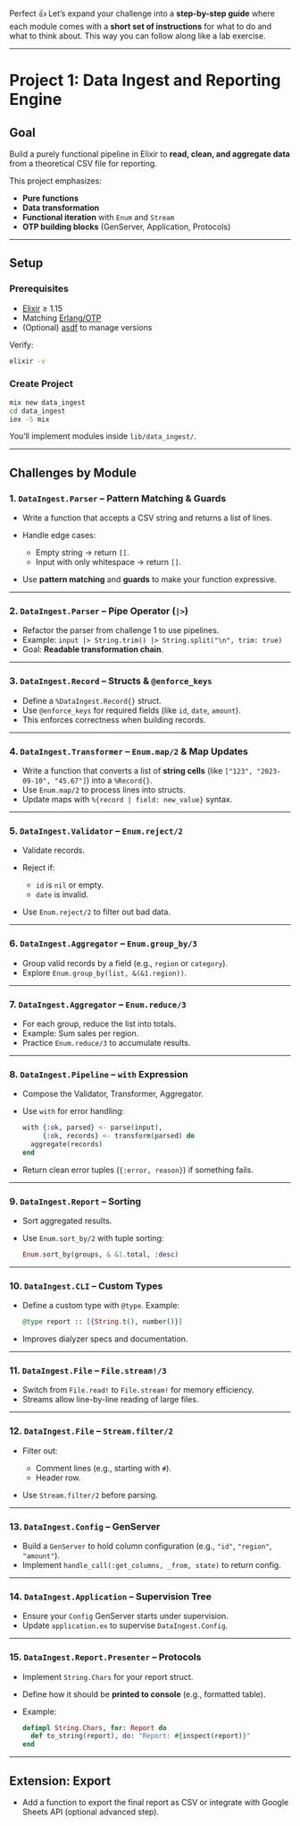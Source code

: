 Perfect 👍 Let’s expand your challenge into a **step-by-step guide** where each module comes with a **short set of instructions** for what to do and what to think about. This way you can follow along like a lab exercise.

---

# Project 1: Data Ingest and Reporting Engine

## Goal

Build a purely functional pipeline in Elixir to **read, clean, and aggregate data** from a theoretical CSV file for reporting.

This project emphasizes:

* **Pure functions**
* **Data transformation**
* **Functional iteration** with `Enum` and `Stream`
* **OTP building blocks** (GenServer, Application, Protocols)

---

## Setup

### Prerequisites

* [Elixir](https://elixir-lang.org/install.html) ≥ 1.15
* Matching [Erlang/OTP](https://www.erlang.org/downloads)
* (Optional) [asdf](https://asdf-vm.com) to manage versions

Verify:

```bash
elixir -v
```

### Create Project

```bash
mix new data_ingest
cd data_ingest
iex -S mix
```

You’ll implement modules inside `lib/data_ingest/`.

---

## Challenges by Module

### 1. `DataIngest.Parser` – Pattern Matching & Guards

* Write a function that accepts a CSV string and returns a list of lines.
* Handle edge cases:

  * Empty string → return `[]`.
  * Input with only whitespace → return `[]`.
* Use **pattern matching** and **guards** to make your function expressive.

---

### 2. `DataIngest.Parser` – Pipe Operator (`|>`)

* Refactor the parser from challenge 1 to use pipelines.
* Example: `input |> String.trim() |> String.split("\n", trim: true)`
* Goal: **Readable transformation chain**.

---

### 3. `DataIngest.Record` – Structs & `@enforce_keys`

* Define a `%DataIngest.Record{}` struct.
* Use `@enforce_keys` for required fields (like `id`, `date`, `amount`).
* This enforces correctness when building records.

---

### 4. `DataIngest.Transformer` – `Enum.map/2` & Map Updates

* Write a function that converts a list of **string cells** (like `["123", "2023-09-10", "45.67"]`) into a `%Record{}`.
* Use `Enum.map/2` to process lines into structs.
* Update maps with `%{record | field: new_value}` syntax.

---

### 5. `DataIngest.Validator` – `Enum.reject/2`

* Validate records.
* Reject if:

  * `id` is `nil` or empty.
  * `date` is invalid.
* Use `Enum.reject/2` to filter out bad data.

---

### 6. `DataIngest.Aggregator` – `Enum.group_by/3`

* Group valid records by a field (e.g., `region` or `category`).
* Explore `Enum.group_by(list, &(&1.region))`.

---

### 7. `DataIngest.Aggregator` – `Enum.reduce/3`

* For each group, reduce the list into totals.
* Example: Sum sales per region.
* Practice `Enum.reduce/3` to accumulate results.

---

### 8. `DataIngest.Pipeline` – `with` Expression

* Compose the Validator, Transformer, Aggregator.
* Use `with` for error handling:

  ```elixir
  with {:ok, parsed} <- parse(input),
       {:ok, records} <- transform(parsed) do
    aggregate(records)
  end
  ```
* Return clean error tuples (`{:error, reason}`) if something fails.

---

### 9. `DataIngest.Report` – Sorting

* Sort aggregated results.
* Use `Enum.sort_by/2` with tuple sorting:

  ```elixir
  Enum.sort_by(groups, & &1.total, :desc)
  ```

---

### 10. `DataIngest.CLI` – Custom Types

* Define a custom type with `@type`. Example:

  ```elixir
  @type report :: [{String.t(), number()}]
  ```
* Improves dialyzer specs and documentation.

---

### 11. `DataIngest.File` – `File.stream!/3`

* Switch from `File.read!` to `File.stream!` for memory efficiency.
* Streams allow line-by-line reading of large files.

---

### 12. `DataIngest.File` – `Stream.filter/2`

* Filter out:

  * Comment lines (e.g., starting with `#`).
  * Header row.
* Use `Stream.filter/2` before parsing.

---

### 13. `DataIngest.Config` – GenServer

* Build a `GenServer` to hold column configuration (e.g., `"id"`, `"region"`, `"amount"`).
* Implement `handle_call(:get_columns, _from, state)` to return config.

---

### 14. `DataIngest.Application` – Supervision Tree

* Ensure your `Config` GenServer starts under supervision.
* Update `application.ex` to supervise `DataIngest.Config`.

---

### 15. `DataIngest.Report.Presenter` – Protocols

* Implement `String.Chars` for your report struct.
* Define how it should be **printed to console** (e.g., formatted table).
* Example:

  ```elixir
  defimpl String.Chars, for: Report do
    def to_string(report), do: "Report: #{inspect(report)}"
  end
  ```

---

## Extension: Export

* Add a function to export the final report as CSV or integrate with Google Sheets API (optional advanced step).


